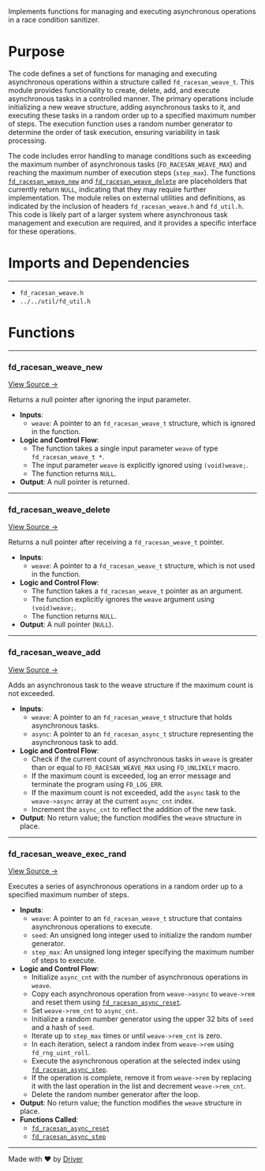 <!--------------------------------------------------------------------------------->
<!-- IMPORTANT: This file is auto-generated by Driver (https://driver.ai). -------->
<!-- Manual edits may be overwritten on future commits. --------------------------->
<!--------------------------------------------------------------------------------->

Implements functions for managing and executing asynchronous operations in a race condition sanitizer.

# Purpose
The code defines a set of functions for managing and executing asynchronous operations within a structure called `fd_racesan_weave_t`. This module provides functionality to create, delete, add, and execute asynchronous tasks in a controlled manner. The primary operations include initializing a new weave structure, adding asynchronous tasks to it, and executing these tasks in a random order up to a specified maximum number of steps. The execution function uses a random number generator to determine the order of task execution, ensuring variability in task processing.

The code includes error handling to manage conditions such as exceeding the maximum number of asynchronous tasks (`FD_RACESAN_WEAVE_MAX`) and reaching the maximum number of execution steps (`step_max`). The functions [`fd_racesan_weave_new`](<#fd_racesan_weave_new>) and [`fd_racesan_weave_delete`](<#fd_racesan_weave_delete>) are placeholders that currently return `NULL`, indicating that they may require further implementation. The module relies on external utilities and definitions, as indicated by the inclusion of headers `fd_racesan_weave.h` and `fd_util.h`. This code is likely part of a larger system where asynchronous task management and execution are required, and it provides a specific interface for these operations.
# Imports and Dependencies

---
- `fd_racesan_weave.h`
- `../../util/fd_util.h`


# Functions

---
### fd\_racesan\_weave\_new<!-- {{#callable:fd_racesan_weave_new}} -->
[View Source →](<../../../../../src/util/racesan/fd_racesan_weave.c#L4>)

Returns a null pointer after ignoring the input parameter.
- **Inputs**:
    - `weave`: A pointer to an `fd_racesan_weave_t` structure, which is ignored in the function.
- **Logic and Control Flow**:
    - The function takes a single input parameter `weave` of type `fd_racesan_weave_t *`.
    - The input parameter `weave` is explicitly ignored using `(void)weave;`.
    - The function returns `NULL`.
- **Output**: A null pointer is returned.


---
### fd\_racesan\_weave\_delete<!-- {{#callable:fd_racesan_weave_delete}} -->
[View Source →](<../../../../../src/util/racesan/fd_racesan_weave.c#L10>)

Returns a null pointer after receiving a `fd_racesan_weave_t` pointer.
- **Inputs**:
    - `weave`: A pointer to a `fd_racesan_weave_t` structure, which is not used in the function.
- **Logic and Control Flow**:
    - The function takes a `fd_racesan_weave_t` pointer as an argument.
    - The function explicitly ignores the `weave` argument using `(void)weave;`.
    - The function returns `NULL`.
- **Output**: A null pointer (`NULL`).


---
### fd\_racesan\_weave\_add<!-- {{#callable:fd_racesan_weave_add}} -->
[View Source →](<../../../../../src/util/racesan/fd_racesan_weave.c#L16>)

Adds an asynchronous task to the weave structure if the maximum count is not exceeded.
- **Inputs**:
    - `weave`: A pointer to an `fd_racesan_weave_t` structure that holds asynchronous tasks.
    - `async`: A pointer to an `fd_racesan_async_t` structure representing the asynchronous task to add.
- **Logic and Control Flow**:
    - Check if the current count of asynchronous tasks in `weave` is greater than or equal to `FD_RACESAN_WEAVE_MAX` using `FD_UNLIKELY` macro.
    - If the maximum count is exceeded, log an error message and terminate the program using `FD_LOG_ERR`.
    - If the maximum count is not exceeded, add the `async` task to the `weave->async` array at the current `async_cnt` index.
    - Increment the `async_cnt` to reflect the addition of the new task.
- **Output**: No return value; the function modifies the `weave` structure in place.


---
### fd\_racesan\_weave\_exec\_rand<!-- {{#callable:fd_racesan_weave_exec_rand}} -->
[View Source →](<../../../../../src/util/racesan/fd_racesan_weave.c#L25>)

Executes a series of asynchronous operations in a random order up to a specified maximum number of steps.
- **Inputs**:
    - `weave`: A pointer to an `fd_racesan_weave_t` structure that contains asynchronous operations to execute.
    - `seed`: An unsigned long integer used to initialize the random number generator.
    - `step_max`: An unsigned long integer specifying the maximum number of steps to execute.
- **Logic and Control Flow**:
    - Initialize `async_cnt` with the number of asynchronous operations in `weave`.
    - Copy each asynchronous operation from `weave->async` to `weave->rem` and reset them using [`fd_racesan_async_reset`](<fd_racesan_async.c.md#fd_racesan_async_reset>).
    - Set `weave->rem_cnt` to `async_cnt`.
    - Initialize a random number generator using the upper 32 bits of `seed` and a hash of `seed`.
    - Iterate up to `step_max` times or until `weave->rem_cnt` is zero.
    - In each iteration, select a random index from `weave->rem` using `fd_rng_uint_roll`.
    - Execute the asynchronous operation at the selected index using [`fd_racesan_async_step`](<fd_racesan_async.c.md#fd_racesan_async_step>).
    - If the operation is complete, remove it from `weave->rem` by replacing it with the last operation in the list and decrement `weave->rem_cnt`.
    - Delete the random number generator after the loop.
- **Output**: No return value; the function modifies the `weave` structure in place.
- **Functions Called**:
    - [`fd_racesan_async_reset`](<fd_racesan_async.c.md#fd_racesan_async_reset>)
    - [`fd_racesan_async_step`](<fd_racesan_async.c.md#fd_racesan_async_step>)



---
Made with ❤️ by [Driver](https://www.driver.ai/)